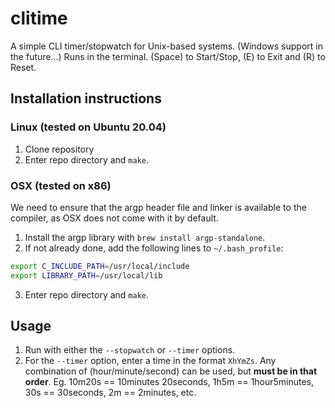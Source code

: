 # clitime
A simple CLI timer/stopwatch for Unix-based systems. (Windows support in the future...)
Runs in the terminal. (Space) to Start/Stop, (E) to Exit and (R) to Reset. 

## Installation instructions 
### Linux (tested on Ubuntu 20.04)
1. Clone repository 
2. Enter repo directory and `make`.
### OSX (tested on x86)
We need to ensure that the argp header file and linker is available to the compiler, as OSX does not come with it by default.
1. Install the argp library with `brew install argp-standalone`. 
2. If not already done, add the following lines to `~/.bash_profile`: 
  ```bash 
  export C_INCLUDE_PATH=/usr/local/include
  export LIBRARY_PATH=/usr/local/lib
  ```
3. Enter repo directory and `make`.

## Usage 
1. Run with either the `--stopwatch` or `--timer` options. 
2. For the `--timer` option, enter a time in the format `XhYmZs`. Any combination of (hour/minute/second) can be used, but **must be in that order**.  Eg. 10m20s == 10minutes 20seconds, 1h5m == 1hour5minutes, 30s == 30seconds, 2m == 2minutes, etc.



